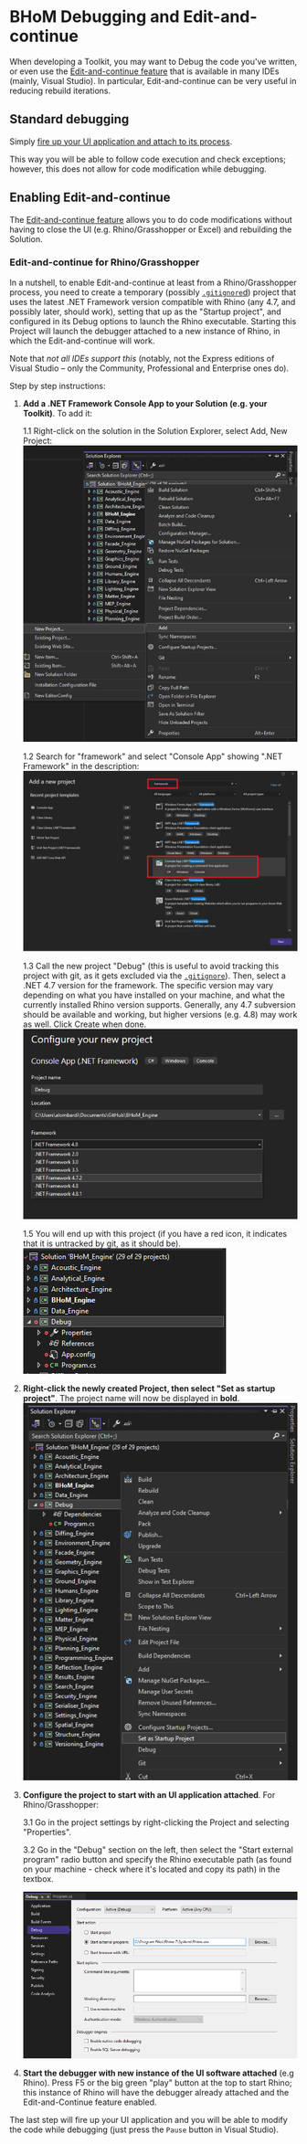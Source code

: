 # BHoM Debugging and Edit-and-continue

When developing a Toolkit, you may want to Debug the code you've written, or even use the [Edit-and-continue feature](https://learn.microsoft.com/en-us/visualstudio/debugger/edit-and-continue-visual-csharp?view=vs-2022) that is available in many IDEs (mainly, Visual Studio). In particular, Edit-and-continue can be very useful in reducing rebuild iterations.

## Standard debugging

Simply [fire up your UI application and attach to its process](https://docs.microsoft.com/en-us/visualstudio/debugger/attach-to-running-processes-with-the-visual-studio-debugger?view=vs-2019#BKMK_Attach_to_a_running_process).

This way you will be able to follow code execution and check exceptions; however, this does not allow for code modification while debugging.

## Enabling Edit-and-continue

The [Edit-and-continue feature](https://learn.microsoft.com/en-us/visualstudio/debugger/edit-and-continue-visual-csharp?view=vs-2022) allows you to do code modifications without having to close the UI (e.g. Rhino/Grasshopper or Excel) and rebuilding the Solution.


### Edit-and-continue for Rhino/Grasshopper

In a nutshell, to enable Edit-and-continue at least from a Rhino/Grasshopper process, you need to create a temporary (possibly [`.gitignore`d](https://git-scm.com/docs/gitignore)) project that uses the latest .NET Framework version compatible with Rhino (any 4.7, and possibly later, should work), setting that up as the "Startup project", and configured in its Debug options to launch the Rhino executable. Starting this Project will launch the debugger attached to a new instance of Rhino, in which the Edit-and-continue will work.

Note that _not all IDEs support this_ (notably, not the Express editions of Visual Studio – only the Community, Professional and Enterprise ones do).

Step by step instructions:

1. **Add a .NET Framework Console App to your Solution (e.g. your Toolkit)**. To add it:

    1.1 Right-click on the solution in the Solution Explorer, select Add, New Project:  
    ![alt text](../_images/HotReload-01-Add%20project.png)

    1.2 Search for "framework" and select "Console App" showing ".NET Framework" in the description:  
    ![alt text](../_images/HotReload-02-ProjectType.png)

    1.3 Call the new project "Debug" (this is useful to avoid tracking this project with git, as it gets excluded via the [`.gitignore`](https://git-scm.com/docs/gitignore)). Then, select a .NET 4.7 version for the framework. The specific version may vary depending on what you have installed on your machine, and what the currently installed Rhino version supports. Generally, any 4.7 subversion should be available and working, but higher versions (e.g. 4.8) may work as well. Click Create when done.  
    ![alt text](../_images/HotReload-04-NetVersion.png)

    1.5 You will end up with this project (if you have a red icon, it indicates that it is untracked by git, as it should be).  
    ![alt text](../_images/HotReload-05-ProjectResult.png)

2. **Right-click the newly created Project, then select "Set as startup project"**. The project name will now be displayed in **bold**.  
   ![alt text](../_images/HotReload-06-SetAsStartup.png)

3. **Configure the project to start with an UI application attached**. For Rhino/Grasshopper:
   
   3.1 Go in the project settings by right-clicking the Project and selecting "Properties".

   3.2 Go in the "Debug" section on the left, then select the "Start external program" radio button and specify the Rhino executable path (as found on your machine - check where it's located and copy its path) in the textbox.

   ![alt text](../_images/HotReload-08-DebugSetting.png)


4. **Start the debugger with new instance of the UI software attached** (e.g Rhino). Press F5 or the big green "play" button at the top to start Rhino; this instance of Rhino will have the debugger already attached and the Edit-and-Continue feature enabled.

The last step will fire up your UI application and you will be able to modify the code while debugging (just press the `Pause` button in Visual Studio).







